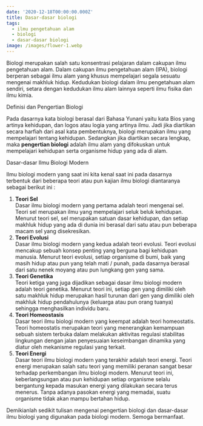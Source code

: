```yaml
---
date: '2020-12-18T00:00:00.000Z'
title: Dasar-dasar biologi
tags:
  - ilmu pengetahuan alam
  - biologi
  - dasar-dasar biologi
image: /images/flower-1.webp
---
```


Biologi merupakan salah satu konsentrasi pelajaran dalam cakupan ilmu pengetahuan alam. Dalam cakupan ilmu pengetahuan alam (IPA), biologi berperan sebagai ilmu alam yang khusus mempelajari segala sesuatu mengenai makhluk hidup. Kedudukan biologi dalam ilmu pengetahuan alam sendiri, setara dengan kedudukan ilmu alam lainnya seperti ilmu fisika dan ilmu kimia.

Definisi dan Pengertian Biologi

Pada dasarnya kata biologi berasal dari Bahasa Yunani yaitu kata Bios yang artinya kehidupan, dan logos atau logia yang artinya ilmu. Jadi jika diartikan secara harfiah dari asal kata pembentuknya, biologi merupakan ilmu yang mempelajari tentang kehidupan. Sedangkan jika diartikan secara lengkap, maka **pengertian biologi** adalah ilmu alam yang difokuskan untuk mempelajari kehidupan serta organisme hidup yang ada di alam.

Dasar-dasar Ilmu Biologi Modern

Ilmu biologi modern yang saat ini kita kenal saat ini pada dasarnya terbentuk dari beberapa teori atau pun kajian ilmu biologi diantaranya sebagai berikut ini :

1. **Teori Sel**\
   Dasar ilmu biologi modern yang pertama adalah teori mengenai sel. Teori sel merupakan ilmu yang mempelajari seluk beluk kehidupan. Menurut teori sel, sel merupakan satuan dasar kehidupan, dan setiap makhluk hidup yang ada di dunia ini berasal dari satu atau pun beberapa macam sel yang disekresikan.
2. **Teori Evolusi**\
   Dasar ilmu biologi modern yang kedua adalah teori evolusi. Teori evolusi mencakup sebuah konsep penting yang berguna bagi kehidupan manusia. Menurut teori evolusi, setiap organisme di bumi, baik yang masih hidup atau pun yang telah mati / punah, pada dasarnya berasal dari satu nenek moyang atau pun lungkang gen yang sama.
3. **Teori Genetika**\
   Teori ketiga yang juga dijadikan sebagai dasar ilmu biologi modern adalah teori genetika. Menurut teori ini, setiap gen yang dimiliki oleh satu makhluk hidup merupakan hasil turunan dari gen yang dimiliki oleh makhluk hidup pendahulunya (keluarga atau pun orang tuanya) sehingga menghasilkan individu baru.
4. **Teori Homeostasis**\
   Dasar teori ilmu biologi modern yang keempat adalah teori homeostatis. Teori homeostatis merupakan teori yang menerangkan kemampuan sebuah sistem terbuka dalam melakukan aktivitas regulasi stabilitas lingkungan dengan jalan penyesuaian keseimbangan dinamika yang diatur oleh mekanisme regulasi yang terkait.
5. **Teori Energi**\
   Dasar teori ilmu biologi modern yang terakhir adalah teori energi. Teori energi merupakan salah satu teori yang memiliki peranan sangat besar terhadap perkembangan ilmu biologi modern. Menurut teori ini, keberlangsungan atau pun kehidupan setiap organisme selalu bergantung kepada masukan energi yang dilakukan secara terus menerus. Tanpa adanya pasokan energi yang memadai, suatu organisme tidak akan mampu bertahan hidup.

Demikianlah sedikit tulisan mengenai pengertian biologi dan dasar-dasar ilmu biologi yang digunakan pada biologi modern. Semoga bermanfaat.
